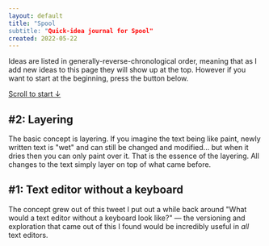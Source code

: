 ```yaml
---
layout: default
title: "Spool
subtitle: "Quick-idea journal for Spool"
created: 2022-05-22
---
```


Ideas are listed in generally-reverse-chronological order, meaning that as I add new ideas to this page they will show up at the top. However if you want to start at the beginning, press the button below.

<a href="#0">Scroll to start ↓</a>

<a name="2"></a>

## #2: Layering

The basic concept is layering. If you imagine the text being like paint, newly written text is "wet" and can still be changed and modified... but when it dries then you can only paint over it. That is the essence of the layering. All changes to the text simply layer on top of what came before.

<a name="1"></a>

## #1: Text editor without a keyboard

The concept grew out of this tweet I put out a while back around "What would a text editor without a keyboard look like?" — the versioning and exploration that came out of this I found would be incredibly useful in *all* text editors.

<a name="0"></a>  
